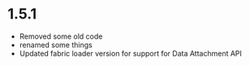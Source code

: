 # 1.5.1
- Removed some old code
- renamed some things
- Updated fabric loader version for support for Data Attachment API